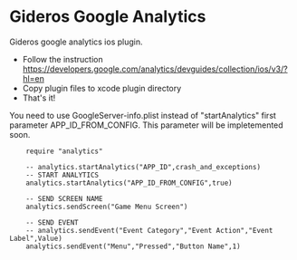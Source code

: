 # Gideros Google Analytics

Gideros google analytics ios plugin.

- Follow the instruction https://developers.google.com/analytics/devguides/collection/ios/v3/?hl=en
- Copy plugin files to xcode plugin directory
- That's it!

 You need to use GoogleServer-info.plist instead of "startAnalytics" first parameter APP_ID_FROM_CONFIG. This parameter will be impletemented soon.

        require "analytics"

        -- analytics.startAnalytics("APP_ID",crash_and_exceptions)
        -- START ANALYTICS
        analytics.startAnalytics("APP_ID_FROM_CONFIG",true)

        -- SEND SCREEN NAME
        analytics.sendScreen("Game Menu Screen")

        -- SEND EVENT
        -- analytics.sendEvent("Event Category","Event Action","Event Label",Value)
        analytics.sendEvent("Menu","Pressed","Button Name",1)